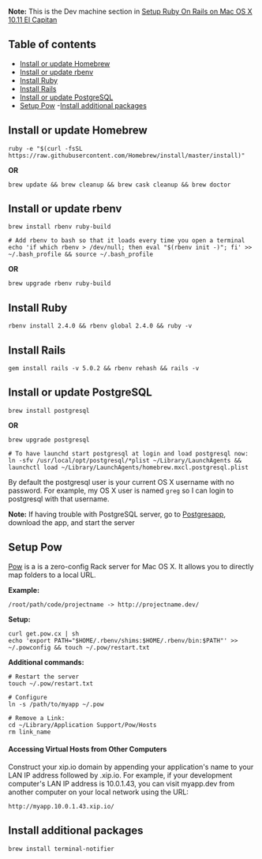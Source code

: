 **Note:** This is the Dev machine section in [Setup Ruby On Rails on
Mac OS X 10.11 El Capitan](https://gorails.com/setup/osx/10.11-el-capitan)

## Table of contents

- [Install or update Homebrew](#install-or-update-homebrew)
- [Install or update rbenv](#install-or-update-rbenv)
- [Install Ruby](#install-ruby)
- [Install Rails](#install-rails)
- [Install or update PostgreSQL](#install-or-update-postgresql)
- [Setup Pow](#setup-pow)
-[Install additional packages](#install-additional-packages)

## Install or update Homebrew

```shell
ruby -e "$(curl -fsSL https://raw.githubusercontent.com/Homebrew/install/master/install)"
```

**OR**

```shell
brew update && brew cleanup && brew cask cleanup && brew doctor
```

## Install or update rbenv

```shell
brew install rbenv ruby-build

# Add rbenv to bash so that it loads every time you open a terminal
echo 'if which rbenv > /dev/null; then eval "$(rbenv init -)"; fi' >> ~/.bash_profile && source ~/.bash_profile
```

**OR**

```shell
brew upgrade rbenv ruby-build
```

## Install Ruby

```shell
rbenv install 2.4.0 && rbenv global 2.4.0 && ruby -v
```

## Install Rails

```shell
gem install rails -v 5.0.2 && rbenv rehash && rails -v
```

## Install or update PostgreSQL

```shell
brew install postgresql
```

**OR**

```shell
brew upgrade postgresql
```

```shell
# To have launchd start postgresql at login and load postgresql now:
ln -sfv /usr/local/opt/postgresql/*plist ~/Library/LaunchAgents && launchctl load ~/Library/LaunchAgents/homebrew.mxcl.postgresql.plist
```

By default the postgresql user is your current OS X username with no password. For example, my OS X user is named `greg` so I can login to postgresql with that username.

**Note:** If having trouble with PostgreSQL server, go to [Postgresapp](#http://postgresapp.com), download the app, and start the server

## Setup Pow

[Pow](http://pow.cx/) is a is a zero-config Rack server for Mac OS X. It allows you to directly map folders to a local URL. 

**Example:**
```shell
/root/path/code/projectname -> http://projectname.dev/
```

**Setup:**
```shell
curl get.pow.cx | sh
echo 'export PATH="$HOME/.rbenv/shims:$HOME/.rbenv/bin:$PATH"' >> ~/.powconfig && touch ~/.pow/restart.txt
```

**Additional commands:**

```shell
# Restart the server
touch ~/.pow/restart.txt

# Configure
ln -s /path/to/myapp ~/.pow

# Remove a Link:
cd ~/Library/Application Support/Pow/Hosts
rm link_name
```

#### Accessing Virtual Hosts from Other Computers

Construct your xip.io domain by appending your application's name to your LAN IP address followed by .xip.io. For example, if your development computer's LAN IP address is 10.0.1.43, you can visit myapp.dev from another computer on your local network using the URL: 

```
http://myapp.10.0.1.43.xip.io/
```

## Install additional packages

```shell
brew install terminal-notifier
```
